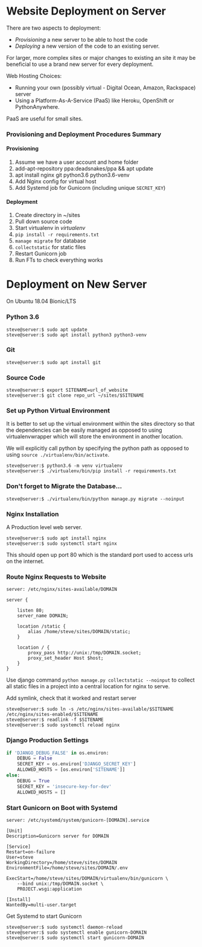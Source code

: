 Website Deployment on Server
============================
 
There are two aspects to deployment:
 
* _Provisioning_ a new server to be able to host the code
* _Deploying_  a new version of the code to an existing server.
 
For larger, more complex sites or major changes to existing an site it may be beneficial to use a brand new server for every deployment.
 
Web Hosting Choices:
 
* Running your own (possibly virtual - Digital Ocean, Amazon, Rackspace) server
* Using a Platform-As-A-Service (PaaS) like Heroku, OpenShift or PythonAnywhere.
 
PaaS are useful for small sites.
 
### Provisioning and Deployment Procedures Summary

#### Provisioning

1. Assume we have a user account and home folder
2. add-apt-repository ppa:deadsnakes/ppa && apt update
3. apt install nginx git python3.6 python3.6-venv
4. Add Nginx config for virtual host
5. Add Systemd job for Gunicorn (including unique `SECRET_KEY`)

#### Deployment

1. Create directory in ~/sites
2. Pull down source code
3. Start virtualenv in _virtualenv_
4. `pip install -r requirements.txt`
5. `manage migrate` for database
6. `collectstatic` for static files
7. Restart Gunicorn job
8. Run FTs to check everything works

Deployment on New Server
========================
 
On Ubuntu 18.04 Bionic/LTS
 
### Python 3.6
```shell
steve@server:$ sudo apt update
steve@server:$ sudo apt install python3 python3-venv
```
 
### Git
```shell
steve@server:$ sudo apt install git
```
 
### Source Code
```shell
steve@server:$ export SITENAME=url_of_website
steve@server:$ git clone repo_url ~/sites/$SITENAME
```
 
### Set up Python Virtual Environment
 
It is better to set up the virtual environment within the sites directory so that the dependencies can be easily managed as opposed to using virtualenvwrapper which will store the environment in another location.
 
We will explicitly call python by specifying the python path as opposed to using `source ./virtualenv/bin/activate`.
 
```shell
steve@server:$ python3.6 -m venv virtualenv
steve@server:$ ./virtualenv/bin/pip install -r requirements.txt
```
 
### Don't forget to Migrate the Database...
 
```shell
steve@server:$ ./virtualenv/bin/python manage.py migrate --noinput
```

### Nginx Installation

A Production level web server.

```shell
steve@server:$ sudo apt install nginx
steve@server:$ sudo systemctl start nginx
```

This should open up port 80 which is the standard port used to access urls on the internet.

### Route Nginx Requests to Website

`server: /etc/nginx/sites-available/DOMAIN`

```
server {

    listen 80;
    server_name DOMAIN;

    location /static {
        alias /home/steve/sites/DOMAIN/static;
    }

    location / {
        proxy_pass http://unix:/tmp/DOMAIN.socket;
        proxy_set_header Host $host;
    }
}
```

Use django command `python manage.py collectstatic --noinput` to collect all static files in a project into a central location for nginx to serve.

Add symlink, check that it worked and restart server

```shell
steve@server:$ sudo ln -s /etc/nginx/sites-available/$SITENAME /etc/nginx/sites-enabled/$SITENAME
steve@server:$ readlink -f $SITENAME
steve@server:$ sudo systemctl reload nginx
```

### Django Production Settings

```python
if 'DJANGO_DEBUG_FALSE' in os.environ:
    DEBUG = False
    SECRET_KEY = os.environ['DJANGO_SECRET_KEY']
    ALLOWED_HOSTS = [os.environ['SITENAME']]
else:
    DEBUG = True
    SECRET_KEY = 'insecure-key-for-dev'
    ALLOWED_HOSTS = []
```

### Start Gunicorn on Boot with Systemd

`server: /etc/systemd/system/gunicorn-[DOMAIN].service`

```
[Unit]
Description=Gunicorn server for DOMAIN

[Service]
Restart=on-failure
User=steve
WorkingDirectory=/home/steve/sites/DOMAIN
EnvironmentFile=/home/steve/sites/DOMAIN/.env

ExecStart=/home/steve/sites/DOMAIN/virtualenv/bin/gunicorn \
    --bind unix:/tmp/DOMAIN.socket \
    PROJECT.wsgi:application

[Install]
WantedBy=multi-user.target
```

Get Systemd to start Gunicorn

```shell
steve@server:$ sudo systemctl daemon-reload
steve@server:$ sudo systemctl enable gunicorn-DOMAIN
steve@server:$ sudo systemctl start gunicorn-DOMAIN
```
